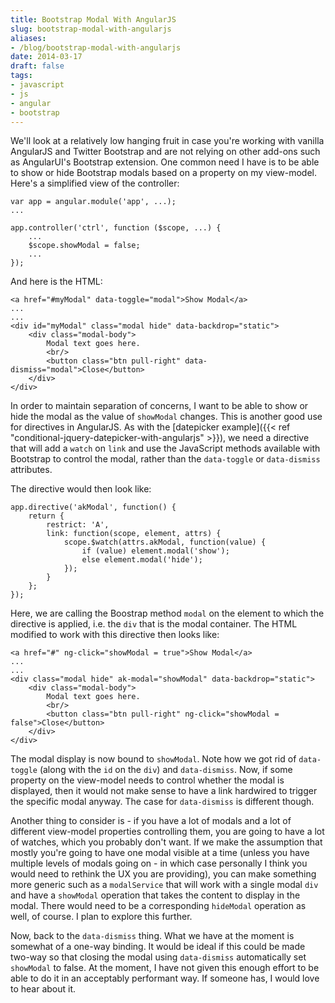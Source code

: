 ```yaml
---
title: Bootstrap Modal With AngularJS
slug: bootstrap-modal-with-angularjs
aliases:
- /blog/bootstrap-modal-with-angularjs
date: 2014-03-17
draft: false
tags:
- javascript
- js
- angular
- bootstrap
---
```

We'll look at a relatively low hanging fruit in case you're working with vanilla AngularJS and Twitter Bootstrap and are not relying on other add-ons such as AngularUI's Bootstrap extension. One common need I have is to be able to show or hide Bootstrap modals based on a property on my view-model. Here's a simplified view of the controller:  

	var app = angular.module('app', ...);
	...

	app.controller('ctrl', function ($scope, ...) {
		...
    	$scope.showModal = false;
		...
    });

And here is the HTML:

	<a href="#myModal" data-toggle="modal">Show Modal</a>
	...
	...
	<div id="myModal" class="modal hide" data-backdrop="static">
	    <div class="modal-body">
	        Modal text goes here.
			<br/>
	        <button class="btn pull-right" data-dismiss="modal">Close</button>
	    </div>
	</div>

In order to maintain separation of concerns, I want to be able to show or hide the modal as the value of `showModal` changes. This is another good use for directives in AngularJS. As with the [datepicker example]({{< ref "conditional-jquery-datepicker-with-angularjs" >}}), we need a directive that will add a `watch` on `link` and use the JavaScript methods available with Bootstrap to control the modal, rather than the `data-toggle` or `data-dismiss` attributes.

The directive would then look like:

	app.directive('akModal', function() {
	    return {
	        restrict: 'A',
	        link: function(scope, element, attrs) {
	            scope.$watch(attrs.akModal, function(value) {
	                if (value) element.modal('show');
	                else element.modal('hide');
	            });
	        }
	    };
	});

Here, we are calling the Boostrap method `modal` on the element to which the directive is applied, i.e. the `div` that is the modal container. The HTML modified to work with this directive then looks like: 

	<a href="#" ng-click="showModal = true">Show Modal</a>
	...
	...
	<div class="modal hide" ak-modal="showModal" data-backdrop="static">
	    <div class="modal-body">
	        Modal text goes here.
			<br/>
	        <button class="btn pull-right" ng-click="showModal = false">Close</button>
	    </div>
	</div>

The modal display is now bound to `showModal`. Note how we got rid of `data-toggle` (along with the `id` on the `div`) and `data-dismiss`. Now, if some property on the view-model needs to control whether the modal is displayed, then it would not make sense to have a link hardwired to trigger the specific modal anyway. The case for `data-dismiss` is different though.

Another thing to consider is - if you have a lot of modals and a lot of different view-model properties controlling them, you are going to have a lot of watches, which you probably don't want. If we make the assumption that mostly you're going to have one modal visible at a time (unless you have multiple levels of modals going on - in which case personally I think you would need to rethink the UX you are providing), you can make something more generic such as a `modalService` that will work with a single modal `div` and have a `showModal` operation that takes the content to display in the modal. There would need to be a corresponding `hideModal` operation as well, of course. I plan to explore this further.

Now, back to the `data-dismiss` thing. What we have at the moment is somewhat of a one-way binding. It would be ideal if this could be made two-way so that closing the modal using `data-dismiss` automatically set `showModal` to false. At the moment, I have not given this enough effort to be able to do it in an acceptably performant way. If someone has, I would love to hear about it. 
